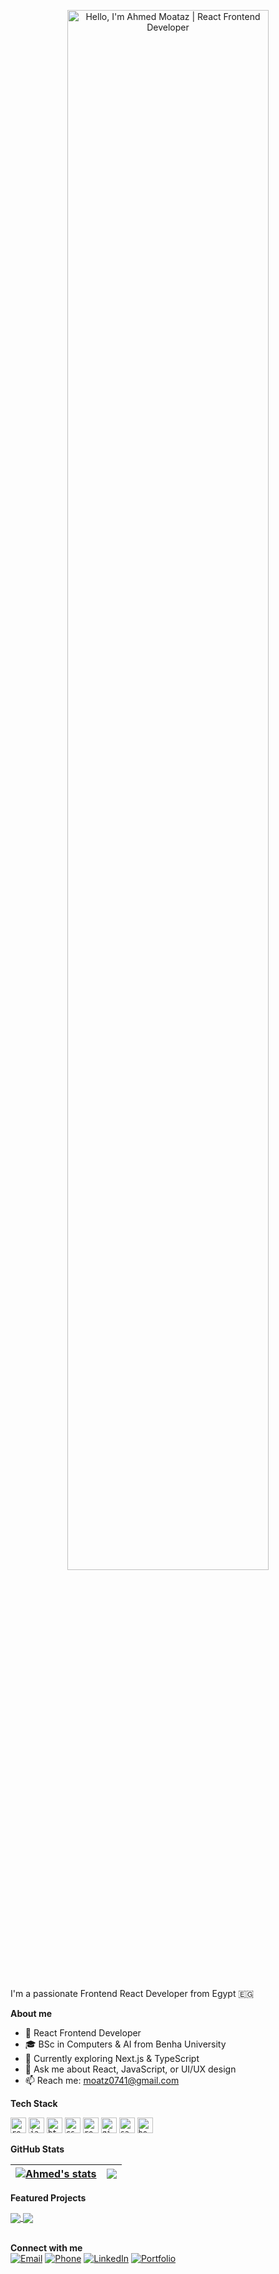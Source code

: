 <p align="center">
  <a href="https://github.com/ahmedmoataz">
    <img width="80%" alt="Hello, I'm Ahmed Moataz | React Frontend Developer" src="https://github.com/ahmedmoataz/ahmedmoataz/blob/main/assets/header.png?raw=true" />
  </a>
</p>

<br />

I'm a passionate Frontend React Developer from Egypt 🇪🇬

**About me**

- 💼 React Frontend Developer
- 🎓 BSc in Computers & AI from Benha University
- 🌱 Currently exploring Next.js & TypeScript
- 💬 Ask me about React, JavaScript, or UI/UX design
- 📫 Reach me: [moatz0741@gmail.com](mailto:moatz0741@gmail.com)

**Tech Stack**  

<code><img height="25" alt="react" src="https://cdn.jsdelivr.net/gh/devicons/devicon/icons/react/react-original.svg"></code>
<code><img height="25" alt="javascript" src="https://cdn.jsdelivr.net/gh/devicons/devicon/icons/javascript/javascript-original.svg"></code>
<code><img height="25" alt="html5" src="https://cdn.jsdelivr.net/gh/devicons/devicon/icons/html5/html5-original.svg"></code>
<code><img height="25" alt="css3" src="https://cdn.jsdelivr.net/gh/devicons/devicon/icons/css3/css3-original.svg"></code>
<code><img height="25" alt="redux" src="https://cdn.jsdelivr.net/gh/devicons/devicon/icons/redux/redux-original.svg"></code>
<code><img height="25" alt="git" src="https://cdn.jsdelivr.net/gh/devicons/devicon/icons/git/git-original.svg"></code>
<code><img height="25" alt="sass" src="https://cdn.jsdelivr.net/gh/devicons/devicon/icons/sass/sass-original.svg"></code>
<code><img height="25" alt="bootstrap" src="https://cdn.jsdelivr.net/gh/devicons/devicon/icons/bootstrap/bootstrap-original.svg"></code>

**GitHub Stats**  

| <a href="https://github.com/ahmedmoataz"><img align="center" src="https://github-readme-stats.vercel.app/api?username=ahmedmoataz&show_icons=true&theme=radical&hide_border=true" alt="Ahmed's stats" /></a> | <a href="https://github.com/ahmedmoataz"><img align="center" src="https://github-readme-stats.vercel.app/api/top-langs/?username=ahmedmoataz&layout=compact&theme=radical&hide_border=true" /></a> |
| ------------- | ------------- |

**Featured Projects**

<a href="https://github.com/ahmedmoataz/project-1">
  <img align="center" src="https://github-readme-stats.vercel.app/api/pin/?username=ahmedmoataz&repo=project-1&theme=dark" />
</a>
<a href="https://github.com/ahmedmoataz/project-2">
  <img align="center" src="https://github-readme-stats.vercel.app/api/pin/?username=ahmedmoataz&repo=project-2&theme=dark" />
</a>

<br />
<br />

**Connect with me**  
[![Email](https://img.shields.io/badge/Gmail-D14836?style=flat&logo=gmail&logoColor=white)](mailto:moatz0741@gmail.com)
[![Phone](https://img.shields.io/badge/Phone-01013818318-25D366?style=flat&logo=whatsapp&logoColor=white)](tel:+2001013818318)
[![LinkedIn](https://img.shields.io/badge/LinkedIn-0077B5?style=flat&logo=linkedin&logoColor=white)](https://linkedin.com/in/ahmedmoataz)
[![Portfolio](https://img.shields.io/badge/Portfolio-%23000000.svg?style=flat&logo=firefox&logoColor=#FF7139)](https://ahmedmoataz.dev)
